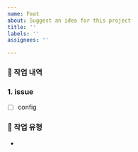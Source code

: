 ```yaml
---
name: Feat
about: Suggest an idea for this project
title: ''
labels: ''
assignees: ''

---
```


### 📙 작업 내역

### 1. issue
- [ ] config

### 📘 작업 유형
-
